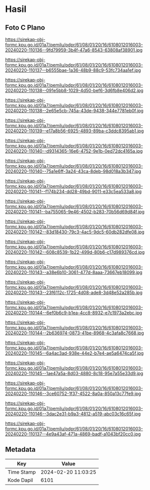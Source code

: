 # Hasil

## Foto C Plano

https://sirekap-obj-formc.kpu.go.id/01a7/pemilu/pdpr/61/08/01/20/16/6108012016003-20240220-110136--9fd79959-3b4f-47a6-8543-63808af38901.jpg

https://sirekap-obj-formc.kpu.go.id/01a7/pemilu/pdpr/61/08/01/20/16/6108012016003-20240220-110137--b6555bae-1a36-48b9-88c9-53fc734aa1ef.jpg

https://sirekap-obj-formc.kpu.go.id/01a7/pemilu/pdpr/61/08/01/20/16/6108012016003-20240220-110138--091e5bb8-1029-4d50-bef6-3d6fb8e406d2.jpg

https://sirekap-obj-formc.kpu.go.id/01a7/pemilu/pdpr/61/08/01/20/16/6108012016003-20240220-110138--2e65e5cb-745a-43de-9438-344e7781eb0f.jpg

https://sirekap-obj-formc.kpu.go.id/01a7/pemilu/pdpr/61/08/01/20/16/6108012016003-20240220-110139--e17a8b56-6925-4893-89ba-c3ddc8395ab1.jpg

https://sirekap-obj-formc.kpu.go.id/01a7/pemilu/pdpr/61/08/01/20/16/6108012016003-20240220-110140--d9314365-16e6-4752-9e1b-0ed72dc4165a.jpg

https://sirekap-obj-formc.kpu.go.id/01a7/pemilu/pdpr/61/08/01/20/16/6108012016003-20240220-110140--75a1e6ff-3a24-43ca-8deb-98d018a3b347.jpg

https://sirekap-obj-formc.kpu.go.id/01a7/pemilu/pdpr/61/08/01/20/16/6108012016003-20240220-110141--f174b234-dd28-49bd-9011-e33c5ea533a8.jpg

https://sirekap-obj-formc.kpu.go.id/01a7/pemilu/pdpr/61/08/01/20/16/6108012016003-20240220-110141--ba755065-9e46-4502-b283-70b56d69d84f.jpg

https://sirekap-obj-formc.kpu.go.id/01a7/pemilu/pdpr/61/08/01/20/16/6108012016003-20240220-110142--83d18430-79c3-4ac5-9dc5-60db282dfe08.jpg

https://sirekap-obj-formc.kpu.go.id/01a7/pemilu/pdpr/61/08/01/20/16/6108012016003-20240220-110142--608c8539-1b22-499d-80b6-c17d989376cd.jpg

https://sirekap-obj-formc.kpu.go.id/01a7/pemilu/pdpr/61/08/01/20/16/6108012016003-20240220-110143--a38e6b10-3061-477d-8aaa-73667eb18099.jpg

https://sirekap-obj-formc.kpu.go.id/01a7/pemilu/pdpr/61/08/01/20/16/6108012016003-20240220-110143--23f6112c-1725-4d08-ade8-3d48e52a285b.jpg

https://sirekap-obj-formc.kpu.go.id/01a7/pemilu/pdpr/61/08/01/20/16/6108012016003-20240220-110144--6ef0b6c9-b1ea-4cc8-8932-e7c1973a2ebc.jpg

https://sirekap-obj-formc.kpu.go.id/01a7/pemilu/pdpr/61/08/01/20/16/6108012016003-20240220-110144--2b636974-0873-41be-8968-4c3afa8c7668.jpg

https://sirekap-obj-formc.kpu.go.id/01a7/pemilu/pdpr/61/08/01/20/16/6108012016003-20240220-110145--6a4ac3ad-938e-44e2-b7e4-ae5a6474ca5f.jpg

https://sirekap-obj-formc.kpu.go.id/01a7/pemilu/pdpr/61/08/01/20/16/6108012016003-20240220-110145--1ae47a5a-8d03-4880-8c18-95e7a55e33d9.jpg

https://sirekap-obj-formc.kpu.go.id/01a7/pemilu/pdpr/61/08/01/20/16/6108012016003-20240220-110146--3ce60752-1f37-4522-8a0a-850a13c77fe9.jpg

https://sirekap-obj-formc.kpu.go.id/01a7/pemilu/pdpr/61/08/01/20/16/6108012016003-20240220-110146--3dac2e31-b9a3-4812-a519-abc03c16c65f.jpg

https://sirekap-obj-formc.kpu.go.id/01a7/pemilu/pdpr/61/08/01/20/16/6108012016003-20240220-110137--4e9a43af-471a-4869-badf-a1043bf20cc0.jpg


## Metadata

| Key        | Value               |
| ---------- | ------------------- |
| Time Stamp | 2024-02-20 11:03:25 |
| Kode Dapil | 6101                |



